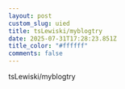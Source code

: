 ```yaml
---
layout: post
custom_slug: uied
title: tsLewiski/myblogtry
date: 2025-07-31T17:28:23.851Z
title_color: "#ffffff"
comments: false
---
```

tsLewiski/myblogtry